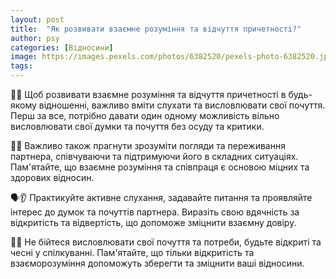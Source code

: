 ```yaml
---
layout: post
title:  "Як розвивати взаємне розуміння та відчуття причетності?"
author: psy
categories: [Відносини]
image: https://images.pexels.com/photos/6382520/pexels-photo-6382520.jpeg?auto=compress&cs=tinysrgb&fit=crop&h=627&w=1200
tags: 
---
```


🧠💬 Щоб розвивати взаємне розуміння та відчуття причетності в будь-якому відношенні, важливо вміти слухати та висловлювати свої почуття. Перш за все, потрібно давати один одному можливість вільно висловлювати свої думки та почуття без осуду та критики. 

🤝💕 Важливо також прагнути зрозуміти погляди та переживання партнера, співчуваючи та підтримуючи його в складних ситуаціях. Пам'ятайте, що взаємне розуміння та співпраця є основою міцних та здорових відносин.

🗣👂 Практикуйте активне слухання, задавайте питання та проявляйте інтерес до думок та почуттів партнера. Виразіть свою вдячність за відкритість та відвертість, що допоможе зміцнити взаємну довіру.

💬🤗 Не бійтеся висловлювати свої почуття та потреби, будьте відкриті та чесні у спілкуванні. Пам'ятайте, що тільки відкритість та взаєморозуміння допоможуть зберегти та зміцнити ваші відносини.


